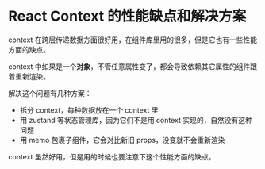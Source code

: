 # React Context 的性能缺点和解决方案

context 在跨层传递数据方面很好用，在组件库里用的很多，但是它也有一些性能方面的缺点。

context 中如果是一个**对象**，不管任意属性变了，都会导致依赖其它属性的组件跟着重新渲染。

解决这个问题有几种方案：

- 拆分 context，每种数据放在一个 context 里
- 用 zustand 等状态管理库，因为它们不是用 context 实现的，自然没有这种问题
- 用 memo 包裹子组件，它会对比新旧 props，没变就不会重新渲染

context 虽然好用，但是用的时候也要注意下这个性能方面的缺点。
